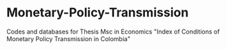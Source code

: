 # Monetary-Policy-Transmission
Codes and databases for Thesis Msc in Economics "Index of Conditions of Monetary Policy Transmission in Colombia"
